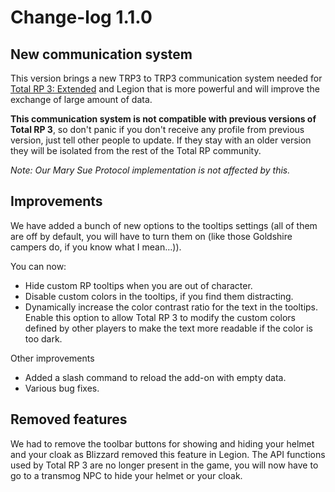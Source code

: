 # Change-log 1.1.0

## New communication system
This version brings a new TRP3 to TRP3 communication system needed for [Total RP 3: Extended](https://www.kickstarter.com/projects/119053864/total-rp-3-extended-world-of-warcraft-addon) and Legion that is more powerful and will improve the exchange of large amount of data.

**This communication system is not compatible with previous versions of Total RP 3**, so don't panic if you don't receive any profile from previous version, just tell other people to update. If they stay with an older version they will be isolated from the rest of the Total RP community.

_Note: Our Mary Sue Protocol implementation is not affected by this._

## Improvements

We have added a bunch of new options to the tooltips settings (all of them are off by default, you will have to turn them on (like those Goldshire campers do, if you know what I mean…)).

You can now:
* Hide custom RP tooltips when you are out of character.
* Disable custom colors in the tooltips, if you find them distracting.
* Dynamically increase the color contrast ratio for the text in the tooltips. Enable this option to allow Total RP 3 to modify the custom colors defined by other players to make the text more readable if the color is too dark.

Other improvements
* Added a slash command to reload the add-on with empty data.
* Various bug fixes.

## Removed features

We had to remove the toolbar buttons for showing and hiding your helmet and your cloak as Blizzard removed this feature in Legion. The API functions used by Total RP 3 are no longer present in the game, you will now have to go to a transmog NPC to hide your helmet or your cloak.
